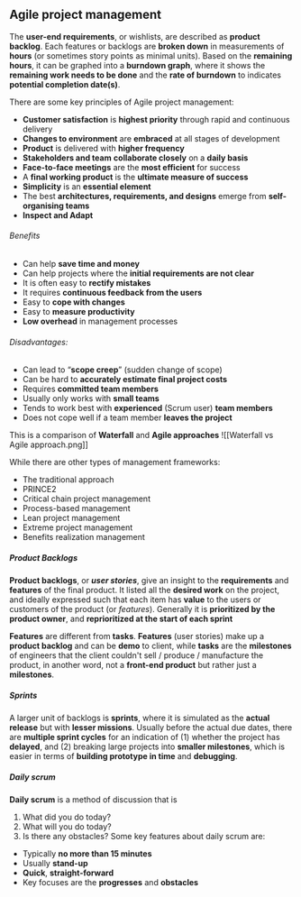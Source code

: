 ## Agile project management
The **user-end requirements**, or wishlists, are described as **product backlog**. 
Each features or backlogs are **broken down** in measurements of **hours** (or sometimes story points as minimal units). Based on the **remaining hours**, it can be graphed into a **burndown graph**, where it shows the **remaining work needs to be done** and the **rate of burndown** to indicates **potential completion date(s)**. 

There are some key principles of Agile project management:
- **Customer satisfaction** is **highest priority** through rapid and continuous delivery
- **Changes to environment** are **embraced** at all stages of development  
- **Product** is delivered with **higher frequency**  
- **Stakeholders and team** **collaborate closely** on a **daily basis**  
- **Face-to-face meetings** are the **most efficient** for success  
- A **final working product** is the **ultimate measure of success**  
- **Simplicity** is an **essential element**  
- The best **architectures, requirements, and designs** emerge from **self-organising teams**
- **Inspect and Adapt**

###### Benefits
- Can help **save time and money**  
- Can help projects where the **initial requirements are not clear**
- It is often easy to **rectify mistakes**  
- It requires **continuous feedback from the users**
- Easy to **cope with changes**  
- Easy to **measure productivity** 
- **Low overhead** in management processes

###### Disadvantages:
- Can lead to “**scope creep**” (sudden change of scope)
- Can be hard to **accurately estimate final project costs**  
- Requires **committed team members**  
- Usually only works with **small teams**  
- Tends to work best with **experienced** (Scrum user) **team members**
- Does not cope well if a team member **leaves the project**


This is a comparison of **Waterfall** and **Agile approaches**
![[Waterfall vs Agile approach.png]]

While there are other types of management frameworks:
- The traditional approach
- PRINCE2
- Critical chain project management
- Process-based management 
- Lean project management  
- Extreme project management  
- Benefits realization management

##### Product Backlogs
**Product backlogs**, or ***user stories***, give an insight to the **requirements** and **features** of the final product. It listed all the **desired work** on the project, and ideally expressed such that each item has **value** to the users or customers of the product (or *features*). Generally it is **prioritized by the product owner**, and **reprioritized at the start of each sprint**

**Features** are different from **tasks**. **Features** (user stories) make up a **product backlog** and can be **demo** to client, while **tasks** are the **milestones** of engineers that the client couldn't sell / produce / manufacture the product, in another word, not a **front-end product** but rather just a **milestones**. 
##### Sprints
A larger unit of backlogs is **sprints**, where it is simulated as the **actual release** but with **lesser missions**. Usually before the actual due dates, there are **multiple sprint cycles** for an indication of (1) whether the project has **delayed**, and (2) breaking large projects into **smaller milestones**, which is easier in terms of **building prototype in time** and **debugging**. 

##### Daily scrum
**Daily scrum** is a method of discussion that is 
1. What did you do today?
2. What will you do today?
3. Is there any obstacles?
Some key features about daily scrum are:
- Typically **no more than 15 minutes**
- Usually **stand-up**
- **Quick**, **straight-forward**
- Key focuses are the **progresses** and **obstacles**